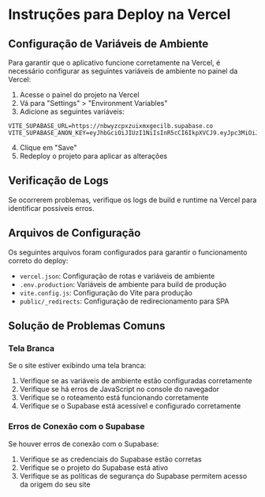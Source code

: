 # Instruções para Deploy na Vercel

## Configuração de Variáveis de Ambiente

Para garantir que o aplicativo funcione corretamente na Vercel, é necessário configurar as seguintes variáveis de ambiente no painel da Vercel:

1. Acesse o painel do projeto na Vercel
2. Vá para "Settings" > "Environment Variables"
3. Adicione as seguintes variáveis:

```
VITE_SUPABASE_URL=https://nbwyzcpxzuixmxgecilb.supabase.co
VITE_SUPABASE_ANON_KEY=eyJhbGciOiJIUzI1NiIsInR5cCI6IkpXVCJ9.eyJpc3MiOiJzdXBhYmFzZSIsInJlZiI6Im5id3l6Y3B4enVpeG14Z2VjaWxiIiwicm9sZSI6ImFub24iLCJpYXQiOjE3NDgzMDkwOTcsImV4cCI6MjA2Mzg4NTA5N30.SjSSFQ9ZGfvHoTGSHkqxudLLlPH8m0vBGefUK8ef9IM
```

4. Clique em "Save"
5. Redeploy o projeto para aplicar as alterações

## Verificação de Logs

Se ocorrerem problemas, verifique os logs de build e runtime na Vercel para identificar possíveis erros.

## Arquivos de Configuração

Os seguintes arquivos foram configurados para garantir o funcionamento correto do deploy:

- `vercel.json`: Configuração de rotas e variáveis de ambiente
- `.env.production`: Variáveis de ambiente para build de produção
- `vite.config.js`: Configuração do Vite para produção
- `public/_redirects`: Configuração de redirecionamento para SPA

## Solução de Problemas Comuns

### Tela Branca

Se o site estiver exibindo uma tela branca:

1. Verifique se as variáveis de ambiente estão configuradas corretamente
2. Verifique se há erros de JavaScript no console do navegador
3. Verifique se o roteamento está funcionando corretamente
4. Verifique se o Supabase está acessível e configurado corretamente

### Erros de Conexão com o Supabase

Se houver erros de conexão com o Supabase:

1. Verifique se as credenciais do Supabase estão corretas
2. Verifique se o projeto do Supabase está ativo
3. Verifique se as políticas de segurança do Supabase permitem acesso da origem do seu site